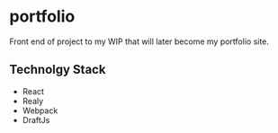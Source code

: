 # portfolio

Front end of project to my WIP that will later become my portfolio site.

## Technolgy Stack 
* React
* Realy
* Webpack
* DraftJs 

